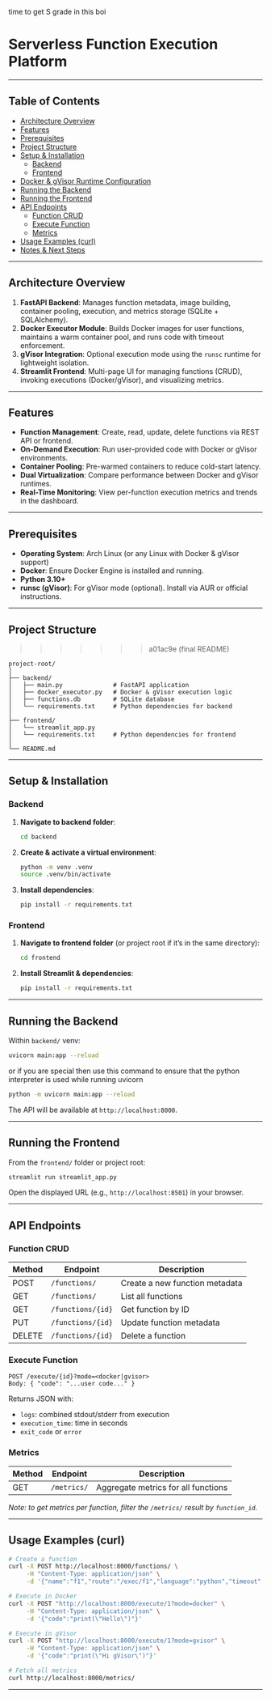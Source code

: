 time to get S grade in this boi

# Serverless Function Execution Platform

---
## Table of Contents

- [Architecture Overview](#architecture-overview)
- [Features](#features)
- [Prerequisites](#prerequisites)
- [Project Structure](#project-structure)
- [Setup & Installation](#setup--installation)
  - [Backend](#backend)
  - [Frontend](#frontend)
- [Docker & gVisor Runtime Configuration](#docker--gvisor-runtime-configuration)
- [Running the Backend](#running-the-backend)
- [Running the Frontend](#running-the-frontend)
- [API Endpoints](#api-endpoints)
  - [Function CRUD](#function-crud)
  - [Execute Function](#execute-function)
  - [Metrics](#metrics)
- [Usage Examples (curl)](#usage-examples-curl)
- [Notes & Next Steps](#notes--next-steps)

---

## Architecture Overview

1. **FastAPI Backend**: Manages function metadata, image building, container pooling, execution, and metrics storage (SQLite + SQLAlchemy).
2. **Docker Executor Module**: Builds Docker images for user functions, maintains a warm container pool, and runs code with timeout enforcement.
3. **gVisor Integration**: Optional execution mode using the `runsc` runtime for lightweight isolation.
4. **Streamlit Frontend**: Multi-page UI for managing functions (CRUD), invoking executions (Docker/gVisor), and visualizing metrics.

---

## Features

- **Function Management**: Create, read, update, delete functions via REST API or frontend.
- **On-Demand Execution**: Run user-provided code with Docker or gVisor environments.
- **Container Pooling**: Pre-warmed containers to reduce cold-start latency.
- **Dual Virtualization**: Compare performance between Docker and gVisor runtimes.
- **Real-Time Monitoring**: View per-function execution metrics and trends in the dashboard.

---

## Prerequisites

- **Operating System**: Arch Linux (or any Linux with Docker & gVisor support)
- **Docker**: Ensure Docker Engine is installed and running.
- **Python 3.10+**
- **runsc (gVisor)**: For gVisor mode (optional). Install via AUR or official instructions.

---

## Project Structure
>>>>>>> a01ac9e (final README)

```
project-root/
│
├── backend/
│   ├── main.py              # FastAPI application
│   ├── docker_executor.py   # Docker & gVisor execution logic
│   ├── functions.db         # SQLite database
│   └── requirements.txt     # Python dependencies for backend
│
├── frontend/
│   └── streamlit_app.py     
│   └── requirements.txt     # Python dependencies for frontend
│
└── README.md                
```

---

## Setup & Installation

### Backend

1. **Navigate to backend folder**:
   ```bash
   cd backend
   ```
2. **Create & activate a virtual environment**:
   ```bash
   python -m venv .venv
   source .venv/bin/activate
   ```
3. **Install dependencies**:
   ```bash
   pip install -r requirements.txt
   ```

### Frontend

1. **Navigate to frontend folder** (or project root if it’s in the same directory):
   ```bash
   cd frontend
   ```
2. **Install Streamlit & dependencies**:
   ```bash
   pip install -r requirements.txt
   ```

---

## Running the Backend

Within `backend/` venv:

```bash
uvicorn main:app --reload
```
or if you are special then use this command
to ensure that the python interpreter is used while running uvicorn

```bash
python -m uvicorn main:app --reload
```

The API will be available at `http://localhost:8000`.

---

## Running the Frontend

From the `frontend/` folder or project root:

```bash
streamlit run streamlit_app.py
```

Open the displayed URL (e.g., `http://localhost:8501`) in your browser.

---

## API Endpoints

### Function CRUD

| Method | Endpoint              | Description                      |
|--------|-----------------------|----------------------------------|
| POST   | `/functions/`         | Create a new function metadata   |
| GET    | `/functions/`         | List all functions               |
| GET    | `/functions/{id}`     | Get function by ID               |
| PUT    | `/functions/{id}`     | Update function metadata         |
| DELETE | `/functions/{id}`     | Delete a function                |

### Execute Function

```
POST /execute/{id}?mode=<docker|gvisor>
Body: { "code": "...user code..." }
```

Returns JSON with:
- `logs`: combined stdout/stderr from execution
- `execution_time`: time in seconds
- `exit_code` or `error`

### Metrics

| Method | Endpoint              | Description                           |
|--------|-----------------------|---------------------------------------|
| GET    | `/metrics/`           | Aggregate metrics for all functions   |

*Note: to get metrics per function, filter the `/metrics/` result by `function_id`.*

---

## Usage Examples (curl)

```bash
# Create a function
curl -X POST http://localhost:8000/functions/ \
     -H "Content-Type: application/json" \
     -d '{"name":"f1","route":"/exec/f1","language":"python","timeout":30}'

# Execute in Docker
curl -X POST "http://localhost:8000/execute/1?mode=docker" \
     -H "Content-Type: application/json" \
     -d '{"code":"print(\"Hello\")"}'

# Execute in gVisor
curl -X POST "http://localhost:8000/execute/1?mode=gvisor" \
     -H "Content-Type: application/json" \
     -d '{"code":"print(\"Hi gVisor\")"}'

# Fetch all metrics
curl http://localhost:8000/metrics/
```

---
